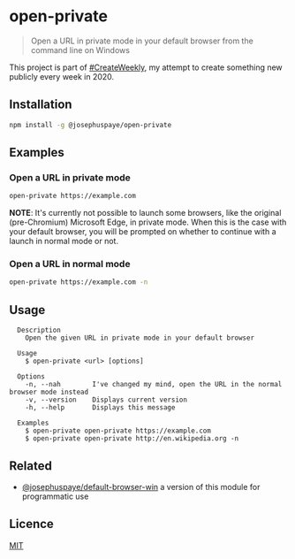 # open-private

> Open a URL in private mode in your default browser from the command line on Windows

This project is part of [#CreateWeekly](https://twitter.com/JosephusPaye/status/1214853295023411200), my attempt to create something new publicly every week in 2020.

## Installation

```bash
npm install -g @josephuspaye/open-private
```

## Examples

### Open a URL in private mode

```sh
open-private https://example.com
```

**NOTE**: It's currently not possible to launch some browsers, like the original (pre-Chromium) Microsoft Edge, in private mode. When this is the case with your default browser, you will be prompted on whether to continue with a launch in normal mode or not.

### Open a URL in normal mode

```sh
open-private https://example.com -n
```

## Usage

```
  Description
    Open the given URL in private mode in your default browser

  Usage
    $ open-private <url> [options]

  Options
    -n, --nah        I've changed my mind, open the URL in the normal browser mode instead
    -v, --version    Displays current version
    -h, --help       Displays this message

  Examples
    $ open-private open-private https://example.com
    $ open-private open-private http://en.wikipedia.org -n
```

## Related

- [@josephuspaye/default-browser-win](https://github.com/JosephusPaye/default-browser-win) a version of this module for programmatic use

## Licence

[MIT](LICENCE)

